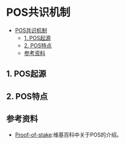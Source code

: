 # POS共识机制

<!-- TOC -->

- [POS共识机制](#pos%E5%85%B1%E8%AF%86%E6%9C%BA%E5%88%B6)
    - [1. POS起源](#1-pos%E8%B5%B7%E6%BA%90)
    - [2. POS特点](#2-pos%E7%89%B9%E7%82%B9)
    - [参考资料](#%E5%8F%82%E8%80%83%E8%B5%84%E6%96%99)

<!-- /TOC -->



## 1. POS起源

## 2. POS特点

## 参考资料

- [Proof-of-stake](https://en.wikipedia.org/wiki/Proof-of-stake):维基百科中关于POS的介绍。
